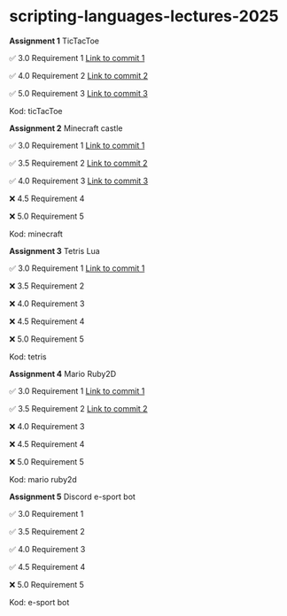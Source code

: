 # scripting-languages-lectures-2025

**Assignment 1** TicTacToe

:white_check_mark: 3.0 Requirement 1 [Link to commit 1](https://github.com/mmsyg/scripting-languages-lectures-2025/tree/bedef975868c45fdb7991f67e1dbeadd5c4a48f0/ticTacToe)

:white_check_mark: 4.0 Requirement 2 [Link to commit 2](https://github.com/mmsyg/scripting-languages-lectures-2025/tree/5c5b0890b8e38a61cbcb68463ba823d765a32981/ticTacToe)

:white_check_mark: 5.0 Requirement 3 [Link to commit 3](https://github.com/mmsyg/scripting-languages-lectures-2025/tree/e27f3ffc7739e212e9c204f42d1d288444da948b/ticTacToe)

Kod: ticTacToe


**Assignment 2** Minecraft castle

:white_check_mark: 3.0 Requirement 1 [Link to commit 1](https://github.com/mmsyg/scripting-languages-lectures-2025/tree/9737b870cb908da19378ed750898e2941f695b8e/minecraft)

:white_check_mark: 3.5 Requirement 2 [Link to commit 2](https://github.com/mmsyg/scripting-languages-lectures-2025/tree/496278d65845c1c1b5c7ea6de406751769248268/minecraft)

:white_check_mark: 4.0 Requirement 3 [Link to commit 3](https://github.com/mmsyg/scripting-languages-lectures-2025/tree/41bda3f7e57e79b6dafb6b874fc5753735dd89b5/minecraft)

:x: 4.5 Requirement 4 

:x: 5.0 Requirement 5 

Kod: minecraft


**Assignment 3** Tetris Lua

:white_check_mark: 3.0 Requirement 1 [Link to commit 1](https://github.com/mmsyg/scripting-languages-lectures-2025/tree/bf43c66a50c2fbf193b85c0a2991424db3a7cb40/tetris)

:x: 3.5 Requirement 2 

:x: 4.0 Requirement 3 

:x: 4.5 Requirement 4 

:x: 5.0 Requirement 5 

Kod: tetris

**Assignment 4** Mario Ruby2D

:white_check_mark: 3.0 Requirement 1 [Link to commit 1](https://github.com/mmsyg/scripting-languages-lectures-2025/tree/7c156f2b1baa1200b6984bd03d8376d780dc34a3/mario%20ruby2d)

:white_check_mark: 3.5 Requirement 2 [Link to commit 2](https://github.com/mmsyg/scripting-languages-lectures-2025/tree/e2cb41283c642d75a26d47fbaf110cfbd1c8c1c9/mario%20ruby2d)

:x: 4.0 Requirement 3 

:x: 4.5 Requirement 4 

:x: 5.0 Requirement 5 

Kod: mario ruby2d

**Assignment 5** Discord e-sport bot

:white_check_mark: 3.0 Requirement 1 

:white_check_mark: 3.5 Requirement 2 

:white_check_mark: 4.0 Requirement 3 

:white_check_mark: 4.5 Requirement 4 

:x: 5.0 Requirement 5 

Kod: e-sport bot